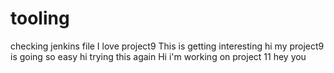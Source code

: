 # tooling
checking jenkins file
I love project9
This is getting interesting 
hi my project9 is going so easy 
hi
trying this again 
Hi i'm working on project 11
hey you
